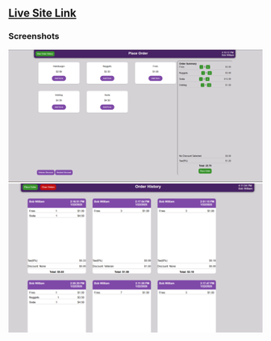 ## [Live Site Link](https://smb78998.github.io/server-website/)
### Screenshots

<img src="screenshots/ss01.png" href="screenshots/broswer.png" width="700">

<img src="screenshots/ss02.png" href="screenshots/mobile.png" width="700">
